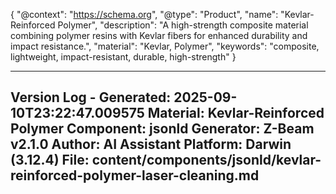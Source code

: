 {
    "@context": "https://schema.org",
    "@type": "Product",
    "name": "Kevlar-Reinforced Polymer",
    "description": "A high-strength composite material combining polymer resins with Kevlar fibers for enhanced durability and impact resistance.",
    "material": "Kevlar, Polymer",
    "keywords": "composite, lightweight, impact-resistant, durable, high-strength"
}

---
Version Log - Generated: 2025-09-10T23:22:47.009575
Material: Kevlar-Reinforced Polymer
Component: jsonld
Generator: Z-Beam v2.1.0
Author: AI Assistant
Platform: Darwin (3.12.4)
File: content/components/jsonld/kevlar-reinforced-polymer-laser-cleaning.md
---